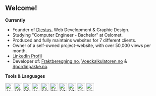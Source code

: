 ## Welcome!


**Currently**
* Founder of <a target="_blank" href="https://diestus.com">Diestus.</a> Web Development & Graphic Design.
* Studying "Computer Engineer - Bachelor" at Oslomet.
* Produced and fully maintains websites for 7 different clients.
* Owner of a self-owned project-website, with over 50,000 views per month.
* <a href="https://www.linkedin.com/in/junus-sefa" target="_blank"> LinkedIn Profil</a>
* Developer of: <a target="_blank" href="http://www.fraktberegning.no">Fraktberegning.no</a>, <a target="_blank" 
href="http://www.voeckalkulatoren.no">Voeckalkulatoren.no</a> & <a target="_blank" href="http://www.spordinpakke.no">Spordinpakke.no</a>.<br>

**Tools & Languages**

<img align="left" alt="JavaScript" width="26px" src="https://github.com/junus-sefa/junus-sefa/blob/main/assets/js_logo.png?raw=true" />
<img align="left" alt="HTML5" width="26px" src="https://github.com/junus-sefa/junus-sefa/blob/main/assets/html_logo.png?raw=true" />
<img align="left" alt="CSS3" width="26px" src="https://github.com/junus-sefa/junus-sefa/blob/main/assets/css_logo.png?raw=true" />
<img align="left" alt="Java" width="26px" src="https://github.com/junus-sefa/junus-sefa/blob/main/assets/java_logo.png?raw=true" />
<img align="left" alt="SQL" width="26px" src="https://github.com/junus-sefa/junus-sefa/blob/main/assets/database_logo.png?raw=true" />
<img align="left" alt="Web components" width="26px" src="https://github.com/junus-sefa/junus-sefa/blob/main/assets/web_components_logo.png?raw=true" />
<img align="left" alt="Git" width="26px" src="https://github.com/junus-sefa/junus-sefa/blob/main/assets/git_logo.png?raw=true" />
<img align="left" alt="GitHub" width="26px" src="https://github.com/junus-sefa/junus-sefa/blob/main/assets/github_logo.png?raw=true" />
<img align="left" alt="Visual Studio Code" width="26px" src="https://github.com/junus-sefa/junus-sefa/blob/main/assets/vs_logo.png?raw=true" />
<img align="left" alt="Visual Studio Code" width="26px" src="https://github.com/junus-sefa/junus-sefa/blob/main/wordpress_logo.png?raw=true" />



